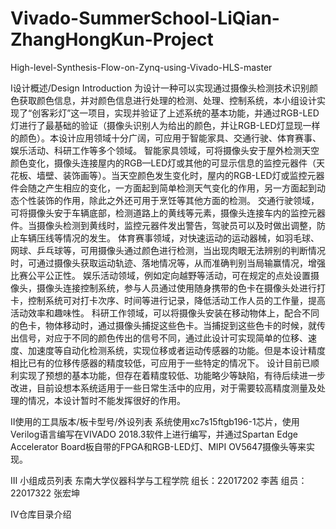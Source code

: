 # Vivado-SummerSchool-LiQian-ZhangHongKun-Project
High-level-Synthesis-Flow-on-Zynq-using-Vivado-HLS-master

Ⅰ设计概述/Design Introduction
    为设计一种可以实现通过摄像头检测技术识别颜色获取颜色信息，并对颜色信息进行处理的检测、处理、控制系统，本小组设计实现了“创客彩灯”这一项目，实现并验证了上述系统的基本功能，并通过RGB-LED灯进行了最基础的验证（摄像头识别人为给出的颜色，并让RGB-LED灯显现一样的颜色）。本设计应用领域十分广阔，可应用于智能家具、交通行驶、体育赛事、娱乐活动、科研工作等多个领域。
	  智能家具领域，可将摄像头安于屋外检测天空颜色变化，摄像头连接屋内的RGB—LED灯或其他的可显示信息的监控元器件（天花板、墙壁、装饰画等）。当天空颜色发生变化时，屋内的RGB-LED灯或监控元器件会随之产生相应的变化，一方面起到简单检测天气变化的作用，另一方面起到动态个性装饰的作用，除此之外还可用于烹饪等其他方面的检测。
	  交通行驶领域，可将摄像头安于车辆底部，检测道路上的黄线等元素，摄像头连接车内的监控元器件。当摄像头检测到黄线时，监控元器件发出警告，驾驶员可以及时做出调整，防止车辆压线等情况的发生。
	  体育赛事领域，对快速运动的运动器械，如羽毛球、网球、乒乓球等，可用摄像头通过颜色进行检测，当出现肉眼无法辨别的判断情况时，可通过摄像头获取运动轨迹、落地情况等，从而准确判别当局输赢情况，增强比赛公平公正性。
	  娱乐活动领域，例如定向越野等活动，可在规定的点处设置摄像头，摄像头连接控制系统，参与人员通过使用随身携带的色卡在摄像头处进行打卡，控制系统可对打卡次序、时间等进行记录，降低活动工作人员的工作量，提高活动效率和趣味性。
	  科研工作领域，可以将摄像头安装在移动物体上，配合不同的色卡，物体移动时，通过摄像头捕捉这些色卡。当捕捉到这些色卡的时候，就传出信号，对应于不同的颜色传出的信号不同，通过此设计可实现简单的位移、速度、加速度等自动化检测系统，实现位移或者运动传感器的功能。但是本设计精度相比已有的位移传感器的精度较低，可应用于一些特定的情况下。
	  设计目前已顺利实现了预想的基本功能，但存在着精度较低、功能略少等缺陷，有待后续进一步改进，目前设想本系统适用于一些日常生活中的应用，对于需要较高精度测量及处理的情况，本设计暂时不能发挥很好的作用。

Ⅱ使用的工具版本/板卡型号/外设列表
    系统使用xc7s15ftgb196-1芯片，使用Verilog语言编写在VIVADO 2018.3软件上进行编写，并通过Spartan Edge Accelerator Board板自带的FPGA和RGB-LED灯、MIPI OV5647摄像头等来实现。
    
Ⅲ 小组成员列表
    东南大学仪器科学与工程学院
    组长：22017202 李茜
    组员：22017322 张宏坤

Ⅳ仓库目录介绍
